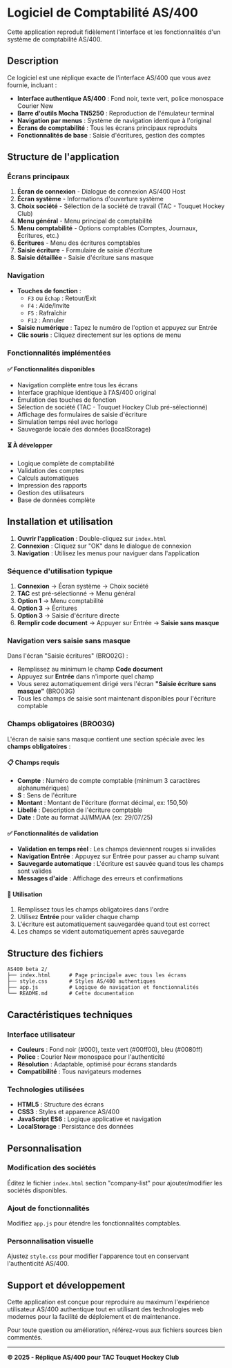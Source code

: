# Logiciel de Comptabilité AS/400

Cette application reproduit fidèlement l'interface et les fonctionnalités d'un système de comptabilité AS/400.

## Description

Ce logiciel est une réplique exacte de l'interface AS/400 que vous avez fournie, incluant :

- **Interface authentique AS/400** : Fond noir, texte vert, police monospace Courier New
- **Barre d'outils Mocha TN5250** : Reproduction de l'émulateur terminal
- **Navigation par menus** : Système de navigation identique à l'original
- **Écrans de comptabilité** : Tous les écrans principaux reproduits
- **Fonctionnalités de base** : Saisie d'écritures, gestion des comptes

## Structure de l'application

### Écrans principaux

1. **Écran de connexion** - Dialogue de connexion AS/400 Host
2. **Écran système** - Informations d'ouverture système
3. **Choix société** - Sélection de la société de travail (TAC - Touquet Hockey Club)
4. **Menu général** - Menu principal de comptabilité
5. **Menu comptabilité** - Options comptables (Comptes, Journaux, Écritures, etc.)
6. **Écritures** - Menu des écritures comptables
7. **Saisie écriture** - Formulaire de saisie d'écriture
8. **Saisie détaillée** - Saisie d'écriture sans masque

### Navigation

- **Touches de fonction** :
  - `F3` ou `Échap` : Retour/Exit
  - `F4` : Aide/Invite
  - `F5` : Rafraîchir
  - `F12` : Annuler
- **Saisie numérique** : Tapez le numéro de l'option et appuyez sur Entrée
- **Clic souris** : Cliquez directement sur les options de menu

### Fonctionnalités implémentées

#### ✅ Fonctionnalités disponibles
- Navigation complète entre tous les écrans
- Interface graphique identique à l'AS/400 original
- Émulation des touches de fonction
- Sélection de société (TAC - Touquet Hockey Club pré-sélectionné)
- Affichage des formulaires de saisie d'écriture
- Simulation temps réel avec horloge
- Sauvegarde locale des données (localStorage)

#### ⏳ À développer
- Logique complète de comptabilité
- Validation des comptes
- Calculs automatiques
- Impression des rapports
- Gestion des utilisateurs
- Base de données complète

## Installation et utilisation

1. **Ouvrir l'application** : Double-cliquez sur `index.html`
2. **Connexion** : Cliquez sur "OK" dans le dialogue de connexion
3. **Navigation** : Utilisez les menus pour naviguer dans l'application

### Séquence d'utilisation typique

1. **Connexion** → Écran système → Choix société
2. **TAC** est pré-sélectionné → Menu général
3. **Option 1** → Menu comptabilité
4. **Option 3** → Écritures
5. **Option 3** → Saisie d'écriture directe
6. **Remplir code document** → Appuyer sur Entrée → **Saisie sans masque**

### Navigation vers saisie sans masque

Dans l'écran "Saisie écritures" (BRO02G) :
- Remplissez au minimum le champ **Code document**
- Appuyez sur **Entrée** dans n'importe quel champ
- Vous serez automatiquement dirigé vers l'écran **"Saisie écriture sans masque"** (BRO03G)
- Tous les champs de saisie sont maintenant disponibles pour l'écriture comptable

### Champs obligatoires (BRO03G)

L'écran de saisie sans masque contient une section spéciale avec les **champs obligatoires** :

#### 📋 Champs requis
- **Compte** : Numéro de compte comptable (minimum 3 caractères alphanumériques)
- **S** : Sens de l'écriture 
- **Montant** : Montant de l'écriture (format décimal, ex: 150,50)
- **Libellé** : Description de l'écriture comptable
- **Date** : Date au format JJ/MM/AA (ex: 29/07/25)

#### ✅ Fonctionnalités de validation
- **Validation en temps réel** : Les champs deviennent rouges si invalides
- **Navigation Entrée** : Appuyez sur Entrée pour passer au champ suivant
- **Sauvegarde automatique** : L'écriture est sauvée quand tous les champs sont valides
- **Messages d'aide** : Affichage des erreurs et confirmations

#### 🎯 Utilisation
1. Remplissez tous les champs obligatoires dans l'ordre
2. Utilisez **Entrée** pour valider chaque champ
3. L'écriture est automatiquement sauvegardée quand tout est correct
4. Les champs se vident automatiquement après sauvegarde

## Structure des fichiers

```
AS400 beta 2/
├── index.html      # Page principale avec tous les écrans
├── style.css       # Styles AS/400 authentiques
├── app.js          # Logique de navigation et fonctionnalités
└── README.md       # Cette documentation
```

## Caractéristiques techniques

### Interface utilisateur
- **Couleurs** : Fond noir (#000), texte vert (#00ff00), bleu (#0080ff)
- **Police** : Courier New monospace pour l'authenticité
- **Résolution** : Adaptable, optimisé pour écrans standards
- **Compatibilité** : Tous navigateurs modernes

### Technologies utilisées
- **HTML5** : Structure des écrans
- **CSS3** : Styles et apparence AS/400
- **JavaScript ES6** : Logique applicative et navigation
- **LocalStorage** : Persistance des données

## Personnalisation

### Modification des sociétés
Éditez le fichier `index.html` section "company-list" pour ajouter/modifier les sociétés disponibles.

### Ajout de fonctionnalités
Modifiez `app.js` pour étendre les fonctionnalités comptables.

### Personnalisation visuelle
Ajustez `style.css` pour modifier l'apparence tout en conservant l'authenticité AS/400.

## Support et développement

Cette application est conçue pour reproduire au maximum l'expérience utilisateur AS/400 authentique tout en utilisant des technologies web modernes pour la facilité de déploiement et de maintenance.

Pour toute question ou amélioration, référez-vous aux fichiers sources bien commentés.

---

**© 2025 - Réplique AS/400 pour TAC Touquet Hockey Club** 